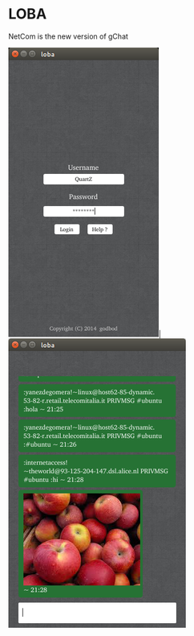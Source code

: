 LOBA
======

NetCom is the new version of gChat

<img src="resources/login.png">|<img src="resources/chatscreen.png">
